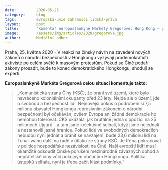 ```yaml
---
date:         2020-05-25
category:     blog
tags:         evropská-unie zahraničí lidská-práva
layout:       post
title:        "Komentář europoslankyně Markéty Gregorové: Hong Kong – politika ústupků selhala"
image:        /assets/img/articles/2020/gregorova.jpg
author:       Mediální odbor
---  
```


Praha, 25. května 2020 - V reakci na čínský návrh na zavedení nových zákonů o národní bezpečnosti v Hongkongu vyzývají prodemokratičtí aktivisté po celém světě k masovým protestům. Pokud se Číně podaří zákony prosadit, bude to konec demokratického Hongkongu, shodují se experti.

**Europoslankyně Markéta Gregorová celou situaci komentuje takto:**

> „Komunistická strana Číny (KSČ), že brání své území, které bylo navráceno koloniálními okupanty před 23 lety. Nejde ale o území; jde o svobodu a bezpečnost lidí. Nejnovější pokus o podrobení si 7,5 milionu obyvatel Hongkongu represivním zákonem o národní bezpečnosti byl očekáván, ovšem Evropa ani žádná demokracie ho nemohou tolerovat. ČKS ukázala, jak brutálně jedná s opozicí na 25 milionech Ujgurů - a tam jsme kolektivně selhali, když jsme nejednali a nestanovili jasné hranice. Pokud lidé ve svobodných demokraciích nebudou nyní jednat a bránit se navzájem, bude 23,6 milionu lidí na Tchaj-wanu další na řadě v útlaku ze strany KSČ. Je třeba pokračovat v politice hospodářské nezávislosti na Číně. Naši evropští lídři musí okamžitě odsoudit čínské porušení mezinárodně závazných dohod a nepřátelské činy vůči pokojným občanům Hongkongu. Politika ústupků selhala, nyní je třeba začít klást podmínky.“

